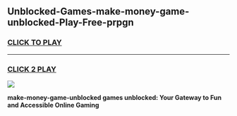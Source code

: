 
## Unblocked-Games-make-money-game-unblocked-Play-Free-prpgn
<h3>
<a href="https://premium76.site?title=make-money-game-unblocked&ref=10A">CLICK TO PLAY</a></h3>
<hr>

<h3>
<a href="https://premium76.site?title=make-money-game-unblocked&ref=10A">CLICK 2 PLAY</a>
  
</h3>

<a href="https://premium76.site?title=make-money-game-unblocked&ref=10A"><img src="https://clearcache.store/games.png"></a>


**make-money-game-unblocked games unblocked: Your Gateway to Fun and Accessible Online Gaming**
